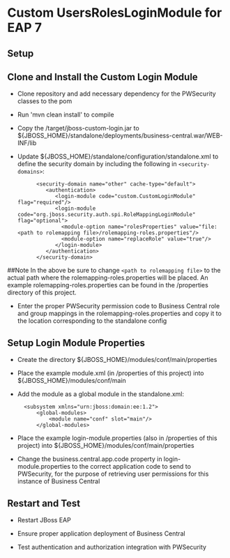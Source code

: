 Custom UsersRolesLoginModule for EAP 7
========================================

Setup
-------
## Clone and Install the Custom Login Module
- Clone repository and add necessary dependency for the PWSecurity classes to the pom

- Run 'mvn clean install' to compile 

- Copy the /target/jboss-custom-login.jar to ${JBOSS_HOME}/standalone/deployments/business-central.war/WEB-INF/lib

- Update ${JBOSS_HOME}/standalone/configuration/standalone.xml to define the security domain by including the following in `<security-domains>`:

            <security-domain name="other" cache-type="default">
               <authentication>
                  <login-module code="custom.CustomLoginModule" flag="required"/>
      			  <login-module code="org.jboss.security.auth.spi.RoleMappingLoginModule" flag="optional">
      			  	<module-option name="rolesProperties" value="file:<path to rolemapping file>/rolemapping-roles.properties"/>
      			  	<module-option name="replaceRole" value="true"/>
      			  </login-module> 
               </authentication>
            </security-domain>

##Note
In the above be sure to change `<path to rolemapping file>` to the actual path where the rolemapping-roles.properties will be placed. An example rolemapping-roles.properties can be found in the /properties directory of this project.

- Enter the proper PWSecurity permission code to Business Central role and group mappings in the rolemapping-roles.properties and copy it to the location corresponding to the standalone config


## Setup Login Module Properties
- Create the directory ${JBOSS_HOME}/modules/conf/main/properties

- Place the example module.xml (in /properties of this project) into ${JBOSS_HOME}/modules/conf/main

- Add the module as a global module in the standalone.xml: 

        <subsystem xmlns="urn:jboss:domain:ee:1.2">
            <global-modules>
                <module name="conf" slot="main"/>
            </global-modules>


- Place the example login-module.properties (also in /properties of this project) into ${JBOSS_HOME}/modules/conf/main/properties

- Change the business.central.app.code property in login-module.properties to the correct application code to send to PWSecurity, for the purpose of retrieving user permissions for this instance of Business Central


## Restart and Test
- Restart JBoss EAP

- Ensure proper application deployment of Business Central

- Test authentication and authorization integration with PWSecurity
